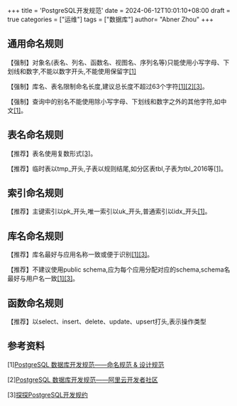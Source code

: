 +++
title = 'PostgreSQL开发规范'
date = 2024-06-12T10:01:10+08:00
draft = true
categories = ["运维"]
tags = ["数据库"]
author=  "Abner Zhou"
+++

## 通用命名规则

【强制】对象名(表名、列名、函数名、视图名、序列名等)只能使用小写字母、下划线和数字,不能以数字开头,不能使用保留字[[1]](https://www.cnblogs.com/Thenext/p/15138404.html)

【强制】库名、表名限制命名长度,建议总长度不超过63个字符[\[1\]](https://www.cnblogs.com/Thenext/p/15138404.html)[\[2\]](https://developer.aliyun.com/article/60899)[\[3\]](http://www.postgres.cn/news/viewone/1/596)。

【强制】查询中的别名不能使用除小写字母、下划线和数字之外的其他字符,如中文[\[1\]](https://www.cnblogs.com/Thenext/p/15138404.html)。

## 表名命名规则

【推荐】表名使用复数形式[\[3\]](http://www.postgres.cn/news/viewone/1/596)。

【推荐】临时表以tmp_开头,子表以规则结尾,如分区表tbl,子表为tbl_2016等[\[1\]](https://www.cnblogs.com/Thenext/p/15138404.html)。

## 索引命名规则

【推荐】主键索引以pk_开头,唯一索引以uk_开头,普通索引以idx_开头[\[1\]](https://www.cnblogs.com/Thenext/p/15138404.html)。

## 库名命名规则

【推荐】库名最好与应用名称一致或便于识别[\[1\]](https://www.cnblogs.com/Thenext/p/15138404.html)[\[3\]](http://www.postgres.cn/news/viewone/1/596)。

【推荐】不建议使用public schema,应为每个应用分配对应的schema,schema名最好与用户名一致[\[1\]](https://www.cnblogs.com/Thenext/p/15138404.html)[\[3\]](http://www.postgres.cn/news/viewone/1/596)。

## 函数命名规则

【推荐】以select、insert、delete、update、upsert打头,表示操作类型

## 参考资料

\[1\][PostgreSQL 数据库开发规范——命名规范 & 设计规范](https://www.cnblogs.com/Thenext/p/15138404.html)

\[2\][PostgreSQL 数据库开发规范——阿里云开发者社区](https://developer.aliyun.com/article/60899)

\[3\][探探PostgreSQL开发规约](http://www.postgres.cn/news/viewone/1/596)
